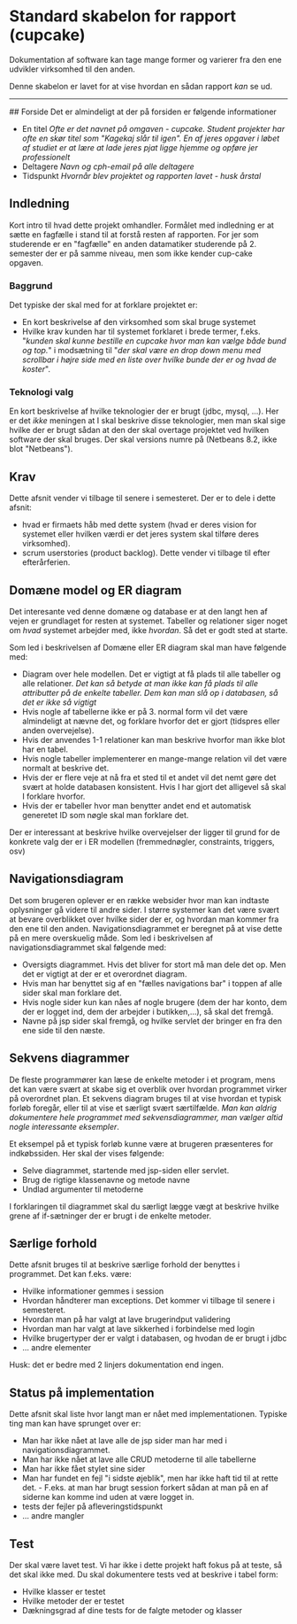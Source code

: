 # Standard skabelon for rapport (cupcake)
Dokumentation af software kan tage mange former og varierer fra den ene udvikler virksomhed til den anden.

Denne skabelon er lavet for at vise hvordan en sådan rapport *kan* se ud.

<hr>
## Forside
Det er almindeligt at der på forsiden er følgende informationer

* En titel  *Ofte er det navnet på omgaven - cupcake. Student projekter har ofte en skør titel som "Kagekaj slår til igen". En af jeres opgaver i løbet af studiet er at lære at lade jeres pjat ligge hjemme og opføre jer professionelt*
* Deltagere *Navn og cph-email på alle deltagere*
* Tidspunkt *Hvornår blev projektet og rapporten lavet - husk årstal*

## Indledning
Kort intro til hvad dette projekt omhandler. Formålet med indledning er at sætte en fagfælle i stand til at forstå resten af rapporten. For jer som studerende er en "fagfælle" en anden datamatiker studerende på 2. semester der er på samme niveau, men som ikke kender cup-cake opgaven. 

### Baggrund
Det typiske der skal med for at forklare projektet er:

* En kort beskrivelse af den virksomhed som skal bruge systemet
* Hvilke krav kunden har til systemet forklaret i brede termer, f.eks. "*kunden skal kunne bestille en cupcake hvor man kan vælge både bund og top.*" i modsætning til "*der skal være en drop down menu med scrollbar i højre side med en liste over hvilke bunde der er og hvad de koster*". 

### Teknologi valg
En kort beskrivelse af hvilke teknologier der er brugt (jdbc, mysql, ...). Her er det *ikke* meningen at I skal beskrive disse teknologier, men man skal sige hvilke der er brugt sådan at den der skal overtage projektet ved hvilken software der skal bruges. Der skal versions numre på (Netbeans 8.2, ikke blot "Netbeans").

## Krav
Dette afsnit vender vi tilbage til senere i semesteret. Der er to dele i dette afsnit:

* hvad er firmaets håb med dette system (hvad er deres vision for systemet eller hvilken værdi er det jeres system skal tilføre deres virksomhed).
* scrum userstories (product backlog). Dette vender vi tilbage til efter efterårferien.


## Domæne model og ER diagram
Det interesante ved denne domæne og database er at den langt hen af vejen er grundlaget for resten at systemet. Tabeller og relationer siger noget om *hvad* systemet arbejder med, ikke *hvordan*. Så det er godt sted at starte.

Som led i beskrivelsen af Domæne eller ER diagram skal man have følgende med:

* Diagram over hele modellen.  Det er vigtigt at få plads til alle tabeller og alle relationer. *Det kan så betyde at man ikke kan få plads til alle attributter på de enkelte tabeller. Dem kan man slå op i databasen, så det er ikke så vigtigt*
* Hvis nogle af tabellerne ikke er på 3. normal form vil det være almindeligt at nævne det, og forklare hvorfor det er gjort (tidspres eller anden overvejelse).
* Hvis der anvendes 1-1 relationer kan man beskrive hvorfor man ikke blot har en tabel.
* Hvis nogle tabeller implementerer en mange-mange relation vil det være normalt at beskrive det.
* Hvis der er flere veje at nå fra et sted til et andet vil det nemt gøre det svært at holde databasen konsistent. Hvis I har gjort det alligevel så skal I forklare hvorfor.
* Hvis der er tabeller hvor man benytter andet end et automatisk generetet ID som nøgle skal man forklare det.

Der er interessant at beskrive hvilke overvejelser der ligger til grund for de konkrete valg der er i ER modellen (fremmednøgler, constraints, triggers, osv)

## Navigationsdiagram
Det som brugeren oplever er en række websider hvor man kan indtaste oplysninger gå videre til andre sider. I større systemer kan det være svært at bevare overblikket over hvilke sider der er, og hvordan man kommer fra den ene til den anden. Navigationsdiagrammet er beregnet på at vise dette på en mere overskuelig måde. Som led i beskrivelsen af navigationsdiagrammet skal følgende med:

* Oversigts diagrammet. Hvis det bliver for stort må man dele det op. Men det er vigtigt at der er et overordnet diagram.
* Hvis man har benyttet sig af en "fælles navigations bar" i toppen af alle sider skal man forklare det.
* Hvis nogle sider kun kan nåes af nogle brugere (dem der har konto, dem der er logget ind, dem der arbejder i butikken,...), så skal det fremgå.
* Navne på jsp sider skal fremgå, og hvilke servlet der bringer en fra den ene side til den næste.

## Sekvens diagrammer
De fleste programmører kan læse de enkelte metoder i et program, mens det kan være svært at skabe sig et overblik over hvordan programmet virker på overordnet plan. Et sekvens diagram bruges til at vise hvordan et typisk forløb foregår, eller til at vise et særligt svært særtilfælde. *Man kan aldrig dokumentere hele programmet med sekvensdiagrammer, man vælger altid nogle interessante eksempler*.

Et eksempel på et typisk forløb kunne være at brugeren præsenteres for indkøbssiden. Her skal der vises følgende:

* Selve diagrammet, startende med jsp-siden eller servlet.
* Brug de rigtige klassenavne og metode navne
* Undlad argumenter til metoderne

I forklaringen til diagrammet skal du særligt lægge vægt at beskrive hvilke grene af if-sætninger der er brugt i de enkelte metoder. 

## Særlige forhold
Dette afsnit bruges til at beskrive særlige forhold der benyttes i programmet. Det kan f.eks. være:

* Hvilke informationer gemmes i session
* Hvordan håndterer man exceptions. Det kommer vi tilbage til senere i semesteret.
* Hvordan man på har valgt at lave brugerindput validering
* Hvordan man har valgt at lave sikkerhed i forbindelse med login
* Hvilke brugertyper der er valgt i databasen, og hvodan de er brugt i jdbc
* ... andre elementer

Husk: det er bedre med 2 linjers dokumentation end ingen.

## Status på implementation
Dette afsnit skal liste hvor langt man er nået med implementationen. Typiske ting man kan have sprunget over er:

* Man har ikke nået at lave alle de jsp sider man har med i navigationsdiagrammet.
* Man har ikke nået at lave alle CRUD metoderne til alle tabellerne
* Man har ikke fået stylet sine sider
* Man har fundet en fejl "i sidste øjeblik", men har ikke haft tid til at rette det. - F.eks. at man har brugt session forkert sådan at man på en af siderne kan komme ind uden at være logget in.
* tests der fejler på afleveringstidspunkt
* ... andre mangler

## Test
Der skal være lavet test. Vi har ikke i dette projekt haft fokus på at teste, så det skal ikke med. Du skal dokumentere tests ved at beskrive i tabel form:

* Hvilke klasser er testet
* Hvilke metoder der er testet
* Dækningsgrad af dine tests for de falgte metoder og klasser
